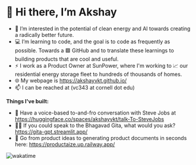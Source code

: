 # 👋 Hi there, I’m Akshay 
- 👀 I’m interested in the potential of clean energy and AI towards creating a radically better future.
- 💻 I’m learning to code, and the goal is to code as frequently as possible. Towards a 🟩 GitHub and to translate these learnings to building products      that are cool and useful.
- ⚡ I work as a Product Owner at SunPower, where I'm working to 📈 our residential energy storage fleet to hundreds of thousands of homes. 
- 🌐 My webpage is https://akshayvkt.github.io/
- 📫 I can be reached at (vc343 at cornell dot edu)

**Things I've built:**
-  Have a voice-based to-and-fro conversation with Steve Jobs at https://huggingface.co/spaces/akshayvkt/talk-To-SteveJobs
- 🙏🏽 If you could speak to the Bhagavad Gita, what would you ask? https://gita-gpt.streamlit.app/
- 📝 Go from product ideas to generating product documents in seconds here: https://productaize.up.railway.app/



![wakatime](https://wakatime.com/badge/user/b0ee387a-f4eb-43cf-8b40-16f3aa41b5db.svg)

<!---
akshayvkt/akshayvkt is a ✨ special ✨ repository because its `README.md` (this file) appears on your GitHub profile.
You can click the Preview link to take a look at your changes.
--->
